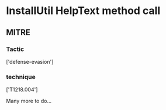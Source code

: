 # InstallUtil HelpText method call

## MITRE

### Tactic
['defense-evasion']

### technique
['T1218.004']

Many more to do...
